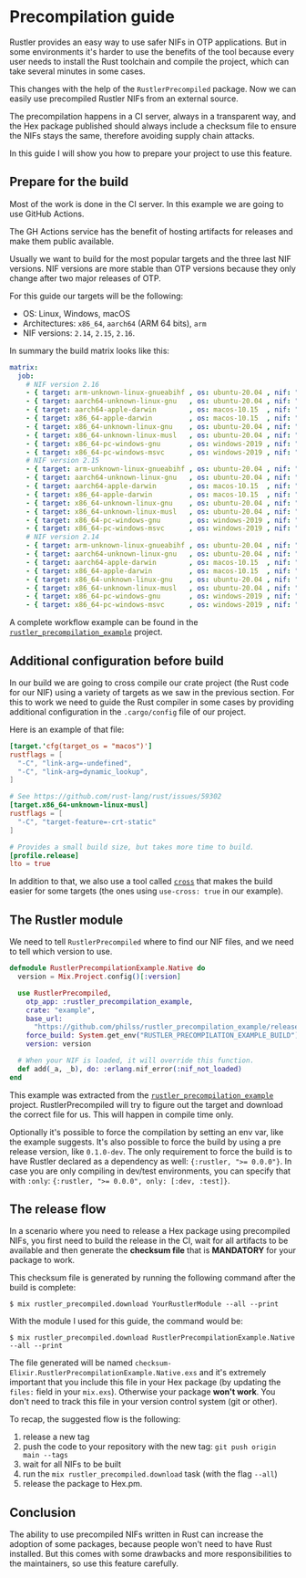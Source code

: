 # Precompilation guide

Rustler provides an easy way to use safer NIFs in OTP applications. But in some
environments it's harder to use the benefits of the tool because every user
needs to install the Rust toolchain and compile the project,
which can take several minutes in some cases.

This changes with the help of the `RustlerPrecompiled` package. Now we can easily
use precompiled Rustler NIFs from an external source.

The precompilation happens in a CI server, always in a transparent way, and
the Hex package published should always include a checksum file to ensure
the NIFs stays the same, therefore avoiding supply chain attacks.

In this guide I will show you how to prepare your project to use this feature.

## Prepare for the build

Most of the work is done in the CI server. In this example we are going to use GitHub Actions.

The GH Actions service has the benefit of hosting artifacts for releases and make them
public available.

Usually we want to build for the most popular targets and the three last NIF versions. NIF versions
are more stable than OTP versions because they only change after two major releases of OTP.

For this guide our targets will be the following:

- OS: Linux, Windows, macOS
- Architectures: `x86_64`, `aarch64` (ARM 64 bits), `arm`
- NIF versions: `2.14`, `2.15`, `2.16`.

In summary the build matrix looks like this:

```yaml
matrix:
  job:
    # NIF version 2.16
    - { target: arm-unknown-linux-gnueabihf , os: ubuntu-20.04 , nif: "2.16", use-cross: true }
    - { target: aarch64-unknown-linux-gnu   , os: ubuntu-20.04 , nif: "2.16", use-cross: true }
    - { target: aarch64-apple-darwin        , os: macos-10.15  , nif: "2.16" }
    - { target: x86_64-apple-darwin         , os: macos-10.15  , nif: "2.16" }
    - { target: x86_64-unknown-linux-gnu    , os: ubuntu-20.04 , nif: "2.16" }
    - { target: x86_64-unknown-linux-musl   , os: ubuntu-20.04 , nif: "2.16", use-cross: true }
    - { target: x86_64-pc-windows-gnu       , os: windows-2019 , nif: "2.16" }
    - { target: x86_64-pc-windows-msvc      , os: windows-2019 , nif: "2.16" }
    # NIF version 2.15
    - { target: arm-unknown-linux-gnueabihf , os: ubuntu-20.04 , nif: "2.15", use-cross: true }
    - { target: aarch64-unknown-linux-gnu   , os: ubuntu-20.04 , nif: "2.15", use-cross: true }
    - { target: aarch64-apple-darwin        , os: macos-10.15  , nif: "2.15" }
    - { target: x86_64-apple-darwin         , os: macos-10.15  , nif: "2.15" }
    - { target: x86_64-unknown-linux-gnu    , os: ubuntu-20.04 , nif: "2.15" }
    - { target: x86_64-unknown-linux-musl   , os: ubuntu-20.04 , nif: "2.15", use-cross: true }
    - { target: x86_64-pc-windows-gnu       , os: windows-2019 , nif: "2.15" }
    - { target: x86_64-pc-windows-msvc      , os: windows-2019 , nif: "2.15" }
    # NIF version 2.14
    - { target: arm-unknown-linux-gnueabihf , os: ubuntu-20.04 , nif: "2.14", use-cross: true }
    - { target: aarch64-unknown-linux-gnu   , os: ubuntu-20.04 , nif: "2.14", use-cross: true }
    - { target: aarch64-apple-darwin        , os: macos-10.15  , nif: "2.14" }
    - { target: x86_64-apple-darwin         , os: macos-10.15  , nif: "2.14" }
    - { target: x86_64-unknown-linux-gnu    , os: ubuntu-20.04 , nif: "2.14" }
    - { target: x86_64-unknown-linux-musl   , os: ubuntu-20.04 , nif: "2.14", use-cross: true }
    - { target: x86_64-pc-windows-gnu       , os: windows-2019 , nif: "2.14" }
    - { target: x86_64-pc-windows-msvc      , os: windows-2019 , nif: "2.14" }
```

A complete workflow example can be found in the [`rustler_precompilation_example`](https://github.com/philss/rustler_precompilation_example/blob/main/.github/workflows/release.yml) project.

## Additional configuration before build

In our build we are going to cross compile our crate project (the Rust code for our NIF) using
a variety of targets as we saw in the previous section. For this to work we need to guide the Rust
compiler in some cases by providing additional configuration in the `.cargo/config` file of our project.

Here is an example of that file:

```toml
[target.'cfg(target_os = "macos")']
rustflags = [
  "-C", "link-arg=-undefined",
  "-C", "link-arg=dynamic_lookup",
]

# See https://github.com/rust-lang/rust/issues/59302
[target.x86_64-unknown-linux-musl]
rustflags = [
  "-C", "target-feature=-crt-static"
]

# Provides a small build size, but takes more time to build.
[profile.release]
lto = true
```

In addition to that, we also use a tool called [`cross`](https://github.com/rust-embedded/cross) that
makes the build easier for some targets (the ones using `use-cross: true` in our example).

## The Rustler module

We need to tell `RustlerPrecompiled` where to find our NIF files, and we need to tell which version to use.

```elixir
defmodule RustlerPrecompilationExample.Native do
  version = Mix.Project.config()[:version]

  use RustlerPrecompiled,
    otp_app: :rustler_precompilation_example,
    crate: "example",
    base_url:
      "https://github.com/philss/rustler_precompilation_example/releases/download/v#{version}",
    force_build: System.get_env("RUSTLER_PRECOMPILATION_EXAMPLE_BUILD") in ["1", "true"],
    version: version

  # When your NIF is loaded, it will override this function.
  def add(_a, _b), do: :erlang.nif_error(:nif_not_loaded)
end
```

This example was extracted from the [`rustler_precompilation_example`](https://github.com/philss/rustler_precompilation_example/blob/main/lib/rustler_precompilation_example/native.ex) project.
RustlerPrecompiled will try to figure out the target and download the correct file for us. This will happen in compile
time only.

Optionally it's possible to force the compilation by setting an env var, like the example suggests.
It's also possible to force the build by using a pre release version, like `0.1.0-dev`. The only
requirement to force the build is to have Rustler declared as a dependency as well:
`{:rustler, ">= 0.0.0"}`. In case you are only compiling in dev/test environments, you can specify
that with `:only`: `{:rustler, ">= 0.0.0", only: [:dev, :test]}`.

## The release flow

In a scenario where you need to release a Hex package using precompiled NIFs, you first need to
build the release in the CI, wait for all artifacts to be available and then generate
the **checksum file** that is **MANDATORY** for your package to work.

This checksum file is generated by running the following command after the build is complete:

    $ mix rustler_precompiled.download YourRustlerModule --all --print

With the module I used for this guide, the command would be:

    $ mix rustler_precompiled.download RustlerPrecompilationExample.Native --all --print

The file generated will be named `checksum-Elixir.RustlerPrecompilationExample.Native.exs` and
it's extremely important that you include this file in your Hex package (by updating the `files:`
field in your `mix.exs`). Otherwise your package **won't work**.
You don't need to track this file in your version control system (git or other).

To recap, the suggested flow is the following:

  1. release a new tag
  2. push the code to your repository with the new tag: `git push origin main --tags`
  3. wait for all NIFs to be built
  4. run the `mix rustler_precompiled.download` task (with the flag `--all`)
  5. release the package to Hex.pm.

## Conclusion

The ability to use precompiled NIFs written in Rust can increase the adoption of some packages,
because people won't need to have Rust installed. But this comes with some drawbacks and more
responsibilities to the maintainers, so use this feature carefully.
